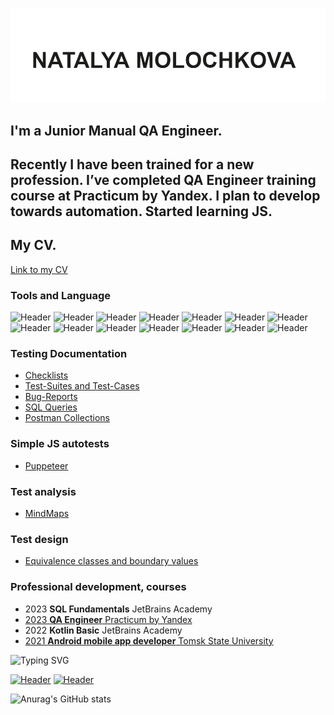 [![Header](https://github.com/Molochkova/molochkova/blob/main/assets/header.png)](https://vladimir.hh.ru/resume/4e201b0cff0b9da9950039ed1f5763424b6d49/)

## I'm a Junior Manual QA Engineer.

## Recently I have been trained for a new profession. I’ve completed QA Engineer training course at Practicum by Yandex. I plan to develop towards automation. Started learning JS.

## My CV.

[Link to my CV](https://drive.google.com/file/d/1GyVYJBnAI9--LmvX9StMiB-MMAKnndA6/view?usp=sharing/)

### Tools and Language

![Header](https://img.shields.io/badge/Postman-090909?style=for-the-badge&logo=postman&logoColor=f76935)
![Header](https://img.shields.io/badge/Github-090909?style=for-the-badge&logo=github&logoColor=8cc4d7)
![Header](https://img.shields.io/badge/MySQL-090909?style=for-the-badge&logo=mysql&logoColor=4479a1)
![Header](https://img.shields.io/badge/PostgreSQL-090909?style=for-the-badge&logo=postgresql&logoColor=0074d0)
![Header](https://img.shields.io/badge/DevTools-090909?style=for-the-badge&logo=googlechrome&logoColor=2674f2)
![Header](https://img.shields.io/badge/AndroidStudio-090909?style=for-the-badge&logo=androidstudio&logoColor=3ad07d)
![Header](https://img.shields.io/badge/CharlesProxy-090909?style=for-the-badge&logo=charlesproxy&logoColor=8cc4d7)
![Header](https://img.shields.io/badge/Swagger-090909?style=for-the-badge&logo=swagger&logoColor=7ede2b)
![Header](https://img.shields.io/badge/YouTrack-090909?style=for-the-badge&logo=youtrack&logoColor=136be1)
![Header](https://img.shields.io/badge/YandexTracker-090909?style=for-the-badge&logo=yandextracker&logoColor=f7f7f7)
![Header](https://img.shields.io/badge/Cygwin-090909?style=for-the-badge&logo=Cygwin&logoColor=f7f7f7)
![Header](https://img.shields.io/badge/Kotlin-090909?style=for-the-badge&logo=kotlin&logoColor=7f52ff)
![Header](https://img.shields.io/badge/Figma-090909?style=for-the-badge&logo=figma&logoColor=f24e1e)
![Header](https://img.shields.io/badge/Draw.io-090909?style=for-the-badge&logo=drawio&logoColor=4aa73c)

### Testing Documentation

- [Checklists](https://github.com/Molochkova/checklists)
- [Test-Suites and Test-Cases](https://github.com/Molochkova/test-cases)
- [Bug-Reports](https://github.com/Molochkova/bug-reports)
- [SQL Queries](https://github.com/Molochkova/SQL)
- [Postman Collections](https://github.com/Molochkova/postman)

### Simple JS autotests

- [Puppeteer](https://github.com/Molochkova/puppeteer)

### Test analysis

- [MindMaps](https://github.com/Molochkova/mindmaps)

### Test design

- [Equivalence classes and boundary values](https://github.com/Molochkova/testdesign)

### Professional development, courses

- 2023 **SQL Fundamentals** JetBrains Academy
- [2023 **QA Engineer** Practicum by Yandex](https://drive.google.com/file/d/1SnIFBYHYDtL7XuOH9rRbjJa2Y9jX5Sp-/view?usp=sharing/)
- 2022 **Kotlin Basic** JetBrains Academy
- [2021 **Android mobile app developer** Tomsk State University](https://drive.google.com/file/d/1mlolip1z6nfs4PeEyWHQwNhmgZoID4ZN/view?usp=sharing/)

![Typing SVG](https://readme-typing-svg.herokuapp.com?color=%2336BCF7&lines=Contact+me)

[![Header](https://img.shields.io/badge/Telegram-090909?style=for-the-badge&logo=telegram&logoColor=31a5db)](https://t.me/molochkova_n/)
[![Header](https://img.shields.io/badge/WhatsApp-090909?style=for-the-badge&logo=whatsapp&logoColor=elefef)](https://wa.me/79005862323/)

![Anurag's GitHub stats](https://github-readme-stats.vercel.app/api?username=molochkova&show_icons=true&theme=radical)
